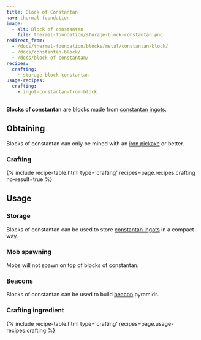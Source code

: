 ```yaml
---
title: Block of Constantan
nav: thermal-foundation
image:
  - alt: Block of constantan
    file: thermal-foundation/storage-block-constantan.png
redirect_from:
  - /docs/thermal-foundation/blocks/metal/constantan-block/
  - /docs/constantan-block/
  - /docs/block-of-constantan/
recipes:
  crafting:
    - storage-block-constantan
usage-recipes:
  crafting:
    - ingot-constantan-from-block
---
```


**Blocks of constantan** are blocks made from [constantan
ingots](/docs/constantan-ingot/).


Obtaining
---------

Blocks of constantan can only be mined with an [iron
pickaxe](https://minecraft.gamepedia.com/Pickaxe) or better.

### Crafting
{% include recipe-table.html type='crafting' recipes=page.recipes.crafting no-result=true %}


Usage
-----

### Storage
Blocks of constantan can be used to store [constantan
ingots](/docs/constantan-ingot/) in a compact way.

### Mob spawning
Mobs will not spawn on top of blocks of constantan.

### Beacons
Blocks of constantan can be used to build
[beacon](https://minecraft.gamepedia.com/Beacon) pyramids.

### Crafting ingredient
{% include recipe-table.html type='crafting' recipes=page.usage-recipes.crafting %}
